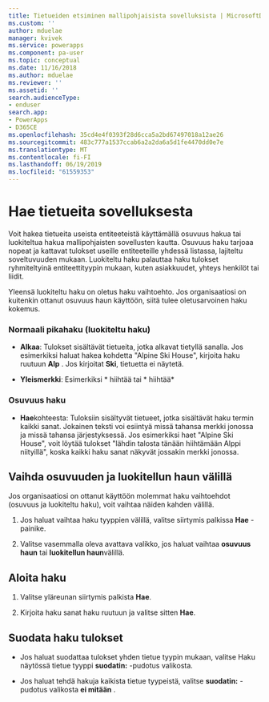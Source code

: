 ```yaml
---
title: Tietueiden etsiminen mallipohjaisista sovelluksista | MicrosoftDocs
ms.custom: ''
author: mduelae
manager: kvivek
ms.service: powerapps
ms.component: pa-user
ms.topic: conceptual
ms.date: 11/16/2018
ms.author: mduelae
ms.reviewer: ''
ms.assetid: ''
search.audienceType:
- enduser
search.app:
- PowerApps
- D365CE
ms.openlocfilehash: 35cd4e4f0393f28d6cca5a2bd67497018a12ae26
ms.sourcegitcommit: 483c777a1537ccab6a2a2da6a5d1fe4470dd0e7e
ms.translationtype: MT
ms.contentlocale: fi-FI
ms.lasthandoff: 06/19/2019
ms.locfileid: "61559353"
---
```

# <a name="search-for-records-in-an-app"></a>Hae tietueita sovelluksesta

Voit hakea tietueita useista entiteeteistä käyttämällä osuvuus hakua tai luokiteltua hakua mallipohjaisten sovellusten kautta. Osuvuus haku tarjoaa nopeat ja kattavat tulokset useille entiteeteille yhdessä listassa, lajiteltu soveltuvuuden mukaan. Luokiteltu haku palauttaa haku tulokset ryhmiteltyinä entiteettityypin mukaan, kuten asiakkuudet, yhteys henkilöt tai liidit.

Yleensä luokiteltu haku on oletus haku vaihtoehto. Jos organisaatiosi on kuitenkin ottanut osuvuus haun käyttöön, siitä tulee oletusarvoinen haku kokemus.   
  
### <a name="normal-quick-find-categorized-search"></a>Normaali pikahaku (luokiteltu haku) 
  
- **Alkaa**: Tulokset sisältävät tietueita, jotka alkavat tietyllä sanalla. Jos esimerkiksi haluat hakea kohdetta "Alpine Ski House", kirjoita haku ruutuun **Alp** . Jos kirjoitat **Ski**, tietuetta ei näytetä.  
  
- **Yleismerkki**: Esimerkiksi * hiihtää tai * hiihtää\*  
  
### <a name="relevance-search"></a>Osuvuus haku
  
- **Hae**kohteesta: Tuloksiin sisältyvät tietueet, jotka sisältävät haku termin kaikki sanat.  Jokainen teksti voi esiintyä missä tahansa merkki jonossa ja missä tahansa järjestyksessä.  Jos esimerkiksi haet "Alpine Ski House", voit löytää tulokset "lähdin talosta tänään hiihtämään Alppi niityillä", koska kaikki haku sanat näkyvät jossakin merkki jonossa.  

## <a name="switch-between-relevance-and-categorized-search"></a>Vaihda osuvuuden ja luokitellun haun välillä

Jos organisaatiosi on ottanut käyttöön molemmat haku vaihtoehdot (osuvuus ja luokiteltu haku), voit vaihtaa näiden kahden välillä.

1. Jos haluat vaihtaa haku tyyppien välillä, valitse siirtymis palkissa **Hae** -painike.

2. Valitse vasemmalla oleva avattava valikko, jos haluat vaihtaa **osuvuus haun** tai **luokitellun haun**välillä.

## <a name="start-a-search"></a>Aloita haku  
  
1.  Valitse yläreunan siirtymis palkista **Hae**.  
  
2.  Kirjoita haku sanat haku ruutuun ja valitse sitten **Hae**.  
  
## <a name="filter-search-results"></a>Suodata haku tulokset  
  
-   Jos haluat suodattaa tulokset yhden tietue tyypin mukaan, valitse Haku näytössä tietue tyyppi **suodatin:** -pudotus valikosta.  
  
-   Jos haluat tehdä hakuja kaikista tietue tyypeistä, valitse **suodatin:** -pudotus valikosta **ei mitään** .  
  
 
